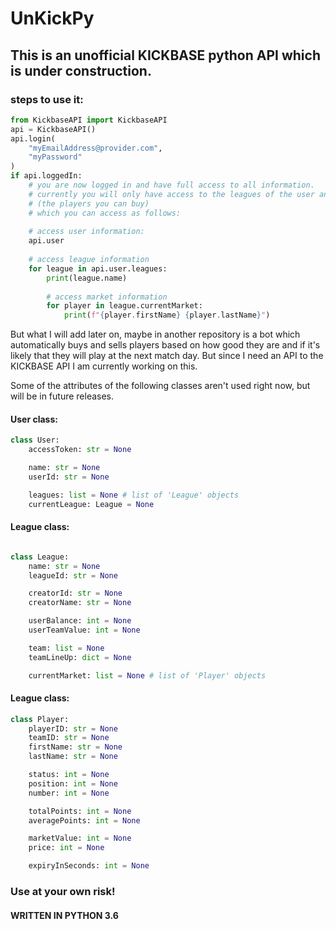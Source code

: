 # UnKickPy
## This is an unofficial KICKBASE python API which is under construction.

### steps to use it:
```python
from KickbaseAPI import KickbaseAPI
api = KickbaseAPI()
api.login(
    "myEmailAddress@provider.com",
    "myPassword"
)
if api.loggedIn:
    # you are now logged in and have full access to all information.
    # currently you will only have access to the leagues of the user and their markets
    # (the players you can buy)
    # which you can access as follows:
    
    # access user information:
    api.user
    
    # access league information
    for league in api.user.leagues:
        print(league.name)
        
        # access market information
        for player in league.currentMarket:
            print(f"{player.firstName} {player.lastName}")
```

But what I will add later on, maybe in another repository is a bot which automatically
buys and sells players based on how good they are and if it's likely that they will play at the next match day.
But since I need an API to the KICKBASE API I am currently working on this.


Some of the attributes of the following classes aren't used right now, but will be in future releases.

#### User class:
```python
class User:
    accessToken: str = None

    name: str = None
    userId: str = None

    leagues: list = None # list of 'League' objects
    currentLeague: League = None
```

#### League class:
```python

class League:
    name: str = None
    leagueId: str = None

    creatorId: str = None
    creatorName: str = None

    userBalance: int = None
    userTeamValue: int = None

    team: list = None
    teamLineUp: dict = None

    currentMarket: list = None # list of 'Player' objects
```

#### League class:
```python
class Player:
    playerID: str = None
    teamID: str = None
    firstName: str = None
    lastName: str = None

    status: int = None
    position: int = None
    number: int = None

    totalPoints: int = None
    averagePoints: int = None

    marketValue: int = None
    price: int = None

    expiryInSeconds: int = None
```

### Use at your own risk!

#### WRITTEN IN PYTHON 3.6
